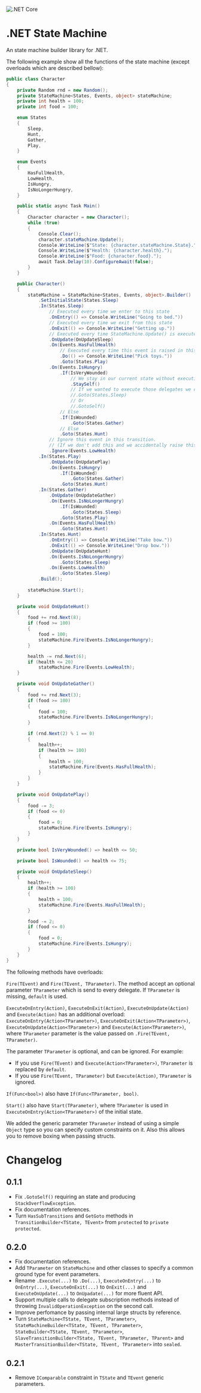 ![.NET Core](https://github.com/Enderlook/Net-State-Machine/workflows/.NET%20Core/badge.svg?branch=master)

# .NET State Machine

An state machine builder library for .NET.

The following example show all the functions of the state machine (except overloads which are described bellow):

```cs
public class Character
{
	private Random rnd = new Random();
	private StateMachine<States, Events, object> stateMachine;
	private int health = 100;
	private int food = 100;

	enum States
	{
		Sleep,
		Hunt,
		Gather,
		Play,
	}

	enum Events
	{
		HasFullHealth,
		LowHealth,
		IsHungry,
		IsNoLongerHungry,
	}

	public static async Task Main()
	{
		Character character = new Character();
		while (true)
		{
			Console.Clear();
			character.stateMachine.Update();
			Console.WriteLine($"State: {character.stateMachine.State}.");
			Console.WriteLine($"Health: {character.health}.");
			Console.WriteLine($"Food: {character.food}.");
			await Task.Delay(10).ConfigureAwait(false);
		}
	}

	public Character()
	{
		stateMachine = StateMachine<States, Events, object>.Builder()
			.SetInitialState(States.Sleep)
			.In(States.Sleep)
				// Executed every time we enter to this state
				.OnEntry(() => Console.WriteLine("Going to bed."))        
				// Executed every time we exit from this state
				.OnExit(() => Console.WriteLine("Getting up."))
				// Executed every time StateMachine.Update() is executed and is in this state
				.OnUpdate(OnUpdateSleep)
				.On(Events.HasFullHealth)
					// Executed every time this event is raised in this state
					.Do(() => Console.WriteLine("Pick toys."))
					.Goto(States.Play)
				.On(Events.IsHungry)
					.If(IsVeryWounded)
						// We stay in our current state without executing OnEntry nor OnExit delegates
						.StaySelf()
						// If we wanted to execute those delegates we can use
						//.Goto(States.Sleep)
						// Or
						//.GotoSelf()
					// Else
					.If(IsWounded)
						.Goto(States.Gather)
					// Else
					.Goto(States.Hunt)
				// Ignore this event in this transition.
				// (If we don't add this and we accidentally raise this event an exception is thrown).
				.Ignore(Events.LowHealth)
			.In(States.Play)
				.OnUpdate(OnUpdatePlay)
				.On(Events.IsHungry)
					.If(IsWounded)
						.Goto(States.Gather)
					.Goto(States.Hunt)
			.In(States.Gather)
				.OnUpdate(OnUpdateGather)
				.On(Events.IsNoLongerHungry)
					.If(IsWounded)
						.Goto(States.Sleep)
					.Goto(States.Play)
				.On(Events.HasFullHealth)
					.Goto(States.Hunt)
			.In(States.Hunt)
				.OnEntry(() => Console.WriteLine("Take bow."))
				.OnExit(() => Console.WriteLine("Drop bow."))
				.OnUpdate(OnUpdateHunt)
				.On(Events.IsNoLongerHungry)
					.Goto(States.Sleep)
				.On(Events.LowHealth)
					.Goto(States.Sleep)
			.Build();
 
		stateMachine.Start();
	}

	private void OnUpdateHunt()
	{
		food += rnd.Next(8);
		if (food >= 100)
		{
			food = 100;
			stateMachine.Fire(Events.IsNoLongerHungry);
		}

		health -= rnd.Next(6);
		if (health <= 20)
			stateMachine.Fire(Events.LowHealth);
	}

	private void OnUpdateGather()
	{
		food += rnd.Next(3);
		if (food >= 100)
		{
			food = 100;
			stateMachine.Fire(Events.IsNoLongerHungry);
		}

		if (rnd.Next(2) % 1 == 0)
		{
			health++;
			if (health >= 100)
			{
				health = 100;
				stateMachine.Fire(Events.HasFullHealth);
			}
		}
	}

	private void OnUpdatePlay()
	{
		food -= 3;
		if (food <= 0)
		{
			food = 0;
			stateMachine.Fire(Events.IsHungry);
		}
	}

	private bool IsVeryWounded() => health <= 50;

	private bool IsWounded() => health <= 75;

	private void OnUpdateSleep()
	{
		health++;
		if (health >= 100)
		{
			health = 100;
			stateMachine.Fire(Events.HasFullHealth);
		}

		food -= 2;
		if (food <= 0)
		{
			food = 0;
			stateMachine.Fire(Events.IsHungry);
		}
	}
}
```

The following methods have overloads:

`Fire(TEvent)` and `Fire(TEvent, TParameter)`. The method accept an optional parameter `TParameter` which is send to every delegate. If `TParameter` is missing, `default` is used.

`ExecuteOnEntry(Action)`, `ExecuteOnExit(Action)`, `ExecuteOnUpdate(Action)` and `Execute(Action)` has an additional overload: `ExecuteOnEntry(Action<TParameter>)`, `ExecuteOnExit(Action<TParameter>)`, `ExecuteOnUpdate(Action<TParameter>)` and `Execute(Action<TParameter>)`, where `TParameter` parameter is the value passed on `.Fire(TEvent, TParameter)`.

The parameter `TParameter` is optional, and can be ignored.
For example: 
 - If you use `Fire(TEvent)` and `Execute(Action<TParameter>)`, `TParameter` is replaced by `default`.
 - If you use `Fire(TEvent, TParameter)` but `Execute(Action)`, `TParameter` is ignored.

`If(Func<bool>)` also have `If(Func<TParameter, bool)`.

`Start()` also have `Start(TParameter)`, where `TParameter` is used in `ExecuteOnEntry(Action<TParameter>)` of the initial state.

We added the generic parameter `TParameter` instead of using a simple `Object` type so you can specify custom constraints on it. Also this allows you to remove boxing when passing structs.

# Changelog

## 0.1.1
- Fix `.GotoSelf()` requiring an state and producing `StackOverflowException`.
- Fix documentation references.
- Turn `HasSubTransitions` and `GetGoto` methods in `TransitionBuilder<TState, TEvent>` from `protected` to `private protected`.

## 0.2.0
- Fix documentation references.
- Add `TParameter` on `StateMachine` and other classes to specify a common ground type for event parameters.
- Rename `.Execute(...)` to `.Do(...)`, `ExecuteOnEntry(...)` to `OnEntry(...)`, `ExecuteOnExit(...)` to `OnExit(...)` and `ExecuteOnUpdate(...)` to `OnUpadate(...)` for more fluent API.
- Support multiple calls to delegate subscription methods instead of throwing `InvalidOperationException` on the second call.
- Improve perfomance by passing internal large structs by reference.
- Turn `StateMachine<TState, TEvent, TParameter>`, `StateMachineBuilder<TState, TEvent, TParameter>`, `StateBuilder<TState, TEvent, TParameter>`, `SlaveTransitionBuilder<TState, TEvent, TParameter, TParent>` and `MasterTransitionBuilder<TState, TEvent, TParameter>` into `sealed`.

## 0.2.1
- Remove `IComparable` constraint in `TState` and `TEvent` generic parameters.